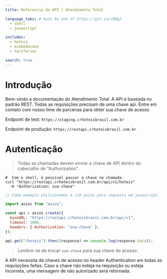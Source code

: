 ```yaml
---
title: Referencia de API | Atendimento Total

language_tabs: # must be one of https://git.io/vQNgJ
  - shell
  - javascript

includes:
  - hoteis
  - acomodacoes
  - tarifarios

search: true
---
```


# Introdução

Bem-vindo a documentação do Atendimento Total. A API é baseada no padrão REST. Todas as requisições precisam de uma chave api. Entre em contato com nosso time de parcerias para obter sua chave de acesso.

Endpoint de test: `https://staging.crhoteisbrasil.com.br`

Endpoint de produção: `https://restapi.crhoteisbrasil.com.br`

# Autenticação

> Todas as chamadas devem enviar a chave de API dentro do cabecalho de "Authorization".

```shell
#  Com o shell, é possível passar a chave na chamada.
curl "https://restapi.crhoteisbrasil.com.br/api/v1/hoteis"
  -H "Authorization: sua-chave"
```

```javascript
// Como exemplo utilizaremos a lib axios para requests em javascript.

import axios from "axios";

const api = axios.create({
  baseURL: "https://restapi.crhoteisbrasil.com.br/api/v1",
  timeout: 1000,
  headers: { Authorization: "sua-chave" },
});

api.get("/hoteis").then((response) => console.log(response.data));
```

> Lembre-se de trocar `sua-chave` para sua chave de acesso.

A API necessita de chaves de acesso no header Authentication em todas as requisições feitas. Caso a chave não esteja na requisição ou esteja incorreta, uma mensagem de não autorizado será retornada.
